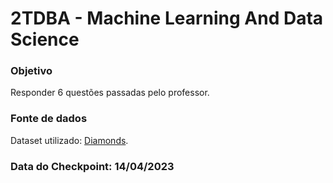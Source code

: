 # 2TDBA - Machine Learning And Data Science

### Objetivo

Responder 6 questões passadas pelo professor.

### Fonte de dados

Dataset utilizado: [Diamonds](https://github.com/tidyverse/ggplot2/blob/main/data-raw/diamonds.csv).

### Data do Checkpoint: 14/04/2023